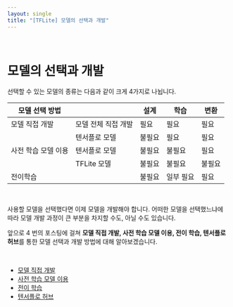 ```yaml
---
layout: single
title: "[TFLite] 모델의 선택과 개발"
---
```








<br>

# 모델의 선택과 개발

선택할 수 있는 모델의 종류는 다음과 같이 크게 4가지로 나뉩니다. 

| 모델 선택 방법      |                     | 설계   | 학습      | 변환   |
| ------------------- | ------------------- | ------ | --------- | ------ |
| 모델 직접 개발      | 모델 전체 직접 개발 | 필요   | 필요      | 필요   |
|                     | 텐서플로 모델       | 불필요 | 필요      | 필요   |
| 사전 학습 모델 이용 | 텐서플로 모델       | 불필요 | 불필요    | 필요   |
|                     | TFLite 모델         | 불필요 | 불필요    | 불필요 |
| 전이학습            |                     | 불필요 | 일부 필요 | 필요   |

<br>

사용할 모델을 선택했다면 이제 모델을 개발해야 합니다. 어떠한 모델을 선택했느냐에 따라 모델 개발 과정이 큰 부분을 차지할 수도, 아닐 수도 있습니다. 

앞으로 4 번의 포스팅에 걸쳐 **모델 직접 개발, 사전 학습 모델 이용, 전이 학습, 텐서플로 허브**를 통한 모델 선택과 개발 방법에 대해 알아보겠습니다. 

<br>

* [모델 직접 개발]()
* [사전 학습 모델 이용]()
* [전이 학습]()
* [텐서플로 허브]()
